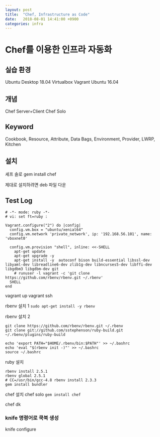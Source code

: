 ```yaml
---
layout: post
title:  "Chef, Infrastructure as Code"
date:   2018-08-01 14:41:00 +0900
categories: infra
---
```


# Chef를 이용한 인프라 자동화

## 실습 환경

Ubuntu Desktop 18.04
Virtualbox
Vagrant Ubuntu 16.04

## 개념

Chef Server+Client
Chef Solo

## Keyword

Cookbook, Resource, Attribute, Data Bags, Environment, Provider, LWRP, Kitchen

## 설치

셰프 솔로
gem install chef

제대로 설치하려면 deb 파일 다운


## Test Log

```vagrant
# -*- mode: ruby -*-
# vi: set ft=ruby :

Vagrant.configure("2") do |config|
  config.vm.box = "ubuntu/xenial64"
  config.vm.network 'private_network', ip: '192.168.56.101', name: 'vboxnet0'

  config.vm.provision "shell", inline: <<-SHELL
    apt-get update
    apt-get upgrade -y
    apt-get install -y  autoconf bison build-essential libssl-dev libyaml-dev libreadline6-dev zlib1g-dev libncurses5-dev libffi-dev libgdbm3 libgdbm-dev git
    # runuser -l vagrant -c 'git clone https://github.com/rbenv/rbenv.git ~/.rbenv'
  SHELL
end
```

vagrant up
vagrant ssh


rbenv 설치 1
`sudo apt-get install -y rbenv`

rbenv 설치 2
```
git clone https://github.com/rbenv/rbenv.git ~/.rbenv
git clone git://github.com/sstephenson/ruby-build.git ~/.rbenv/plugins/ruby-build

echo 'export PATH="$HOME/.rbenv/bin:$PATH"' >> ~/.bashrc
echo 'eval "$(rbenv init -)"' >> ~/.bashrc
source ~/.bashrc
```

ruby 설치
```
rbenv install 2.5.1
rbenv global 2.5.1
# CC=/usr/bin/gcc-4.8 rbenv install 2.3.3
gem install bundler
```

chef 설치
chef solo
`gem install chef`

chef dk




### knife 명령어로 쿡북 생성

knife configure

